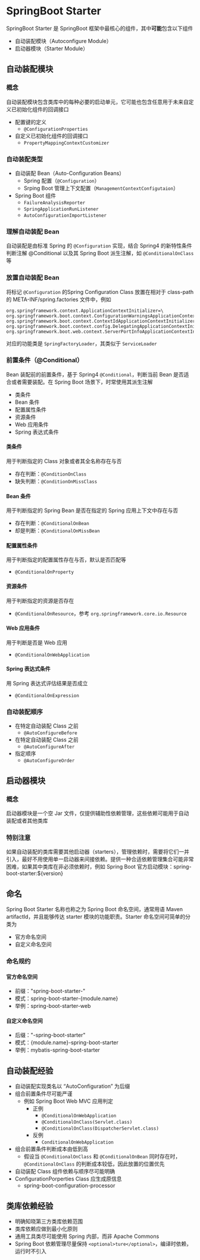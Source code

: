 # SpringBoot Starter

SpringBoot Starter 是 SpringBoot 框架中最核心的组件，其中**可能**包含以下组件

* 自动装配模块（Autoconfigure Module）
* 启动器模块（Starter Module）



## 自动装配模块

### 概念

自动装配模块包含类库中的每种必要的启动单元，它可能也包含任意用于未来自定义已初始化组件的回调接口 

* 配置键的定义
  * `@ConfigurationProperties`
* 自定义已初始化组件的回调接口
  * `PropertyMappingContextCustomizer`



### 自动装配类型

* 自动装配 Bean（Auto-Configuration Beans）
  * Spring 配置（`@Configuration`）
  * Srping Boot 管理上下文配置（`ManagementContextConfigutaion`）
* Spring Boot 组件
  * `FailureAnalysisReporter`
  * `SpringApplicationRunListener`
  * `AutoConfigurationImportListener`



### 理解自动装配 Bean

自动装配是由标准 Spring 的 `@Configuration` 实现，结合 Spring4 的新特性条件判断注解 @Conditional 以及其 Spring Boot 派生注解，如 `@ConditionalOnClass` 等



### 放置自动装配 Bean

将标记 `@Configuration` 的Spring Configuration Class 放置在相对于 class-path 的 META-INF/spring.factories 文件中，例如

```properties
org.springframework.context.ApplicationContextInitializer=\
org.springframework.boot.context.ConfigurationWarningsApplicationContextInitializer,\
org.springframework.boot.context.ContextIdApplicationContextInitializer,\
org.springframework.boot.context.config.DelegatingApplicationContextInitializer,\
org.springframework.boot.web.context.ServerPortInfoApplicationContextInitializer
```

对应的功能类是 `SpringFactoryLoader`，其类似于 `ServiceLoader`



### 前置条件（@Conditional）

Bean 装配前的前置条件，基于 Spring4 `@Conditional`，判断当前 Bean 是否适合或者需要装配。在 Spring Boot 场景下，时常使用其派生注解

* 类条件
* Bean 条件
* 配置属性条件
* 资源条件
* Web 应用条件
* Spring 表达式条件

#### 类条件

用于判断指定的 Class 对象或者其全名称存在与否

* 存在判断：`@ConditionOnClass`
* 缺失判断：`@ConditionOnMissClass`

#### Bean 条件

用于判断指定的 Spring Bean 是否在指定的 Spring 应用上下文中存在与否

* 存在判断：`@ConditionalOnBean`
* 却是判断：`@ConditionalOnMissBean`

#### 配置属性条件

用于判断指定的配置属性存在与否，默认是否匹配等

* `@ConditionalOnProperty`

#### 资源条件

用于判断指定的资源是否存在

* `@ConditionalOnResource`，参考 `org.springframework.core.io.Resource`

#### Web 应用条件

用于判断是否是 Web 应用

* `@ConditionalOnWebApplication`

#### Spring 表达式条件

用 Spring 表达式评估结果是否成立

* `@ConditionalOnExpression`



### 自动装配顺序

* 在特定自动装配 Class 之前
  * `@AutoConfigureBefore`
* 在特定自动装配 Class 之前
  * `@AutoConfigureAfter`
* 指定顺序
  * `@AutoConfigureOrder`



## 启动器模块

### 概念

启动器模块是一个空 Jar 文件，仅提供辅助性依赖管理，这些依赖可能用于自动装配或者其他类库

### 特别注意

如果自动装配的类库需要其他启动器（starters），管理依赖时，需要将它们一并引入，最好不用使用单一启动器来间接依赖。提供一种合适依赖管理集合可能非常困难，如果其中类库在非必须依赖时，例如 Spring Boot 官方启动模块：spring-boot-starter:${version}



## 命名

Spring Boot Starter 名称也称之为 Spring Boot 命名空间，通常用语 Maven artifactId，并且能够传达 starter 模块的功能职责。Starter 命名空间可简单的分类为

* 官方命名空间
* 自定义命名空间

### 命名规约

#### 官方命名空间

* 前缀："spring-boot-starter-"
* 模式：spring-boot-starter-{module.name}
* 举例：spring-boot-starter-web

#### 自定义命名空间

* 后缀："-spring-boot-starter"
* 模式：{module.name}-spring-boot-starter
* 举例：mybatis-spring-boot-starter



## 自动装配经验

* 自动装配实现类名以 “AutoConfiguration” 为后缀
* 组合前置条件尽可能严谨
  * 例如 Spring Boot Web MVC 应用判定
    * 正例
      * `@ConditionalOnWebApplication`
      * `@ConditionalOnClass(Servlet.class)`
      * `@ConditionalOnClass(DispatcherServlet.class)`
    * 反例
      * `ConditionalOnWebApplication`
* 组合前置条件判断成本由低到高
  * 假设当 `@ConditionalOnClass` 和 `@ConditionalOnBean` 同时存在时，`@ConditionalOnClass` 的判断成本较低，因此放置的位置优先
* 自动装配 Class 组件依赖与顺序尽可能明确
* ConfigurationPorperties Class 应生成原信息
  * spring-boot-configuration-processor



## 类库依赖经验

* 明确知晓第三方类库依赖范围
* 类库依赖应做到最小化原则
* 通用工具类尽可能使用 Spring 内部，而非 Apache Commons
* Spring Boot 依赖管理尽量保持 `<optional>ture</optional>`，编译时依赖，运行时不引入

